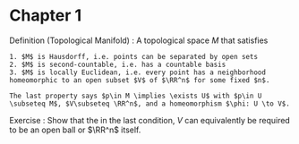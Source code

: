 # Chapter 1 

Definition (Topological Manifold)
:   A topological space $M$ that satisfies

    1. $M$ is Hausdorff, i.e. points can be separated by open sets
    2. $M$ is second-countable, i.e. has a countable basis
    3. $M$ is locally Euclidean, i.e. every point has a neighborhood homeomorphic to an open subset $V$ of $\RR^n$ for some fixed $n$.

    The last property says $p\in M \implies \exists U$ with $p\in U \subseteq M$, $V\subseteq \RR^n$, and a homeomorphism $\phi: U \to V$.


Exercise
: Show that the in the last condition, $V$ can equivalently be required to be an open ball or $\RR^n$ itself.
